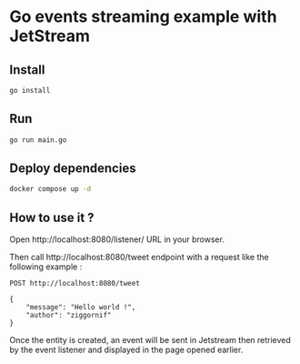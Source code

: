 # Go events streaming example with JetStream

## Install

```sh
go install
```

## Run

```sh
go run main.go
```

## Deploy dependencies

```sh
docker compose up -d
```

## How to use it ?

Open http://localhost:8080/listener/ URL in your browser.

Then call http://localhost:8080/tweet endpoint with a request like the following example :

```
POST http://localhost:8080/tweet

{
    "message": "Hello world !",
    "author": "ziggornif"
}
```

Once the entity is created, an event will be sent in Jetstream then retrieved by the event listener and displayed in the page opened earlier.  
